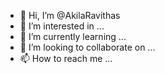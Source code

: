 - 👋 Hi, I’m @AkilaRavithas
- 👀 I’m interested in ...
- 🌱 I’m currently learning ...
- 💞️ I’m looking to collaborate on ...
- 📫 How to reach me ...

<!---
AkilaRavithas/AkilaRavithas is a ✨ special ✨ repository because its `README.md` (this file) appears on your GitHub profile.
You can click the Preview link to take a look at your changes.
--->
